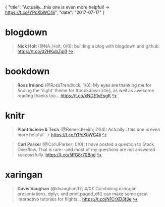 {
  "title": "Actually...this one is even more helpful! -&gt; https://t.co/YPcXbWC4ii",
  "date": "2017-07-17"
}

# blogdown

> **Nick Holt** (@NA_Holt; 0/0): building a blog with blogdown and github: https://t.co/d2HKubZgj0  [&#8618;](https://twitter.com/xieyihui/status/886959175766601730)

<!-- -->


# bookdown

> **Ross Ireland** (@RossTrendlock; 1/0): My eyes are thanking me for finding the 'night' theme for #bookdown sites, as well as awesome reading thanks too… https://t.co/xNDE1vEsgK  [&#8618;](https://twitter.com/xieyihui/status/886900766262181888)

<!-- -->


# knitr

> **Plant Sciene & Tech** (@ReneHJHeim; 21/4): Actually...this one is even more helpful! -&gt; https://t.co/YPcXbWC4ii  [&#8618;](https://twitter.com/xieyihui/status/886860602236219393)

<!-- -->


> **Carl Parker** (@CarlJParker; 0/0): I have posted a question to Stack Overflow. That is rare--and most of my questions are not answered successfully. https://t.co/5PG8r70Bnd  [&#8618;](https://twitter.com/xieyihui/status/886823055959273472)

<!-- -->


# xaringan

> **Davis Vaughan** (@dvaughan32; 4/0): Combining xaringan presentations, dplyr, and print.paged_df() can make some great interactive tutorials for flights… https://t.co/N1CrXD3t3e  [&#8618;](https://twitter.com/xieyihui/status/887031964754169858)

<!-- -->


